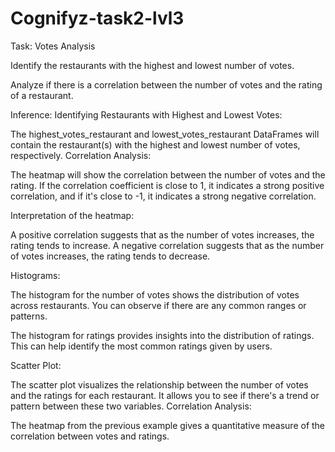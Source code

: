 # Cognifyz-task2-lvl3
Task: Votes Analysis

Identify the restaurants with the highest and
lowest number of votes.

Analyze if there is a correlation between the
number of votes and the rating of a
restaurant.

Inference:
Identifying Restaurants with Highest and Lowest Votes:

The highest_votes_restaurant and lowest_votes_restaurant DataFrames will contain the restaurant(s) with the highest and lowest number of votes, respectively. Correlation Analysis:

The heatmap will show the correlation between the number of votes and the rating. If the correlation coefficient is close to 1, it indicates a strong positive correlation, and if it's close to -1, it indicates a strong negative correlation.

Interpretation of the heatmap:

A positive correlation suggests that as the number of votes increases, the rating tends to increase. A negative correlation suggests that as the number of votes increases, the rating tends to decrease.

Histograms:

The histogram for the number of votes shows the distribution of votes across restaurants. You can observe if there are any common ranges or patterns.

The histogram for ratings provides insights into the distribution of ratings. This can help identify the most common ratings given by users.

Scatter Plot:

The scatter plot visualizes the relationship between the number of votes and the ratings for each restaurant. It allows you to see if there's a trend or pattern between these two variables. Correlation Analysis:

The heatmap from the previous example gives a quantitative measure of the correlation between votes and ratings.
